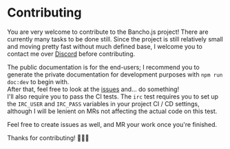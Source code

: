 # Contributing

You are very welcome to contribute to the Bancho.js project! There are currently many tasks to be done still. Since the project is still relatively small and moving pretty fast without much defined base, I welcome you to contact me over [Discord](https://discord.gg/ThePooN) before contributing.

The public documentation is for the end-users; I recommend you to generate the private documentation for development purposes with `npm run doc:dev` to begin with.  
After that, feel free to look at the [issues](https://git.cartooncraft.fr/ThePooN/bancho.js/issues) and... do something!  
I'll also require you to pass the CI tests. The `irc` test requires you to set up the `IRC_USER` and `IRC_PASS` variables in your project CI / CD settings, although I will be lenient on MRs not affecting the actual code on this test.

Feel free to create issues as well, and MR your work once you're finished.

Thanks for contributing! 💙💙💙